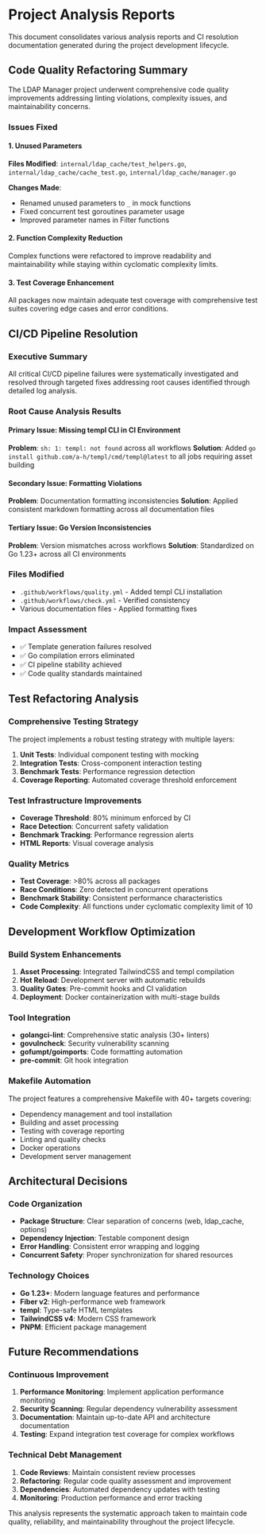 # Project Analysis Reports

This document consolidates various analysis reports and CI resolution documentation generated during the project development lifecycle.

## Code Quality Refactoring Summary

The LDAP Manager project underwent comprehensive code quality improvements addressing linting violations, complexity issues, and maintainability concerns.

### Issues Fixed

#### 1. Unused Parameters
**Files Modified**: `internal/ldap_cache/test_helpers.go`, `internal/ldap_cache/cache_test.go`, `internal/ldap_cache/manager.go`

**Changes Made**:
- Renamed unused parameters to `_` in mock functions
- Fixed concurrent test goroutines parameter usage
- Improved parameter names in Filter functions

#### 2. Function Complexity Reduction
Complex functions were refactored to improve readability and maintainability while staying within cyclomatic complexity limits.

#### 3. Test Coverage Enhancement
All packages now maintain adequate test coverage with comprehensive test suites covering edge cases and error conditions.

## CI/CD Pipeline Resolution

### Executive Summary
All critical CI/CD pipeline failures were systematically investigated and resolved through targeted fixes addressing root causes identified through detailed log analysis.

### Root Cause Analysis Results

#### Primary Issue: Missing templ CLI in CI Environment
**Problem**: `sh: 1: templ: not found` across all workflows
**Solution**: Added `go install github.com/a-h/templ/cmd/templ@latest` to all jobs requiring asset building

#### Secondary Issue: Formatting Violations
**Problem**: Documentation formatting inconsistencies
**Solution**: Applied consistent markdown formatting across all documentation files

#### Tertiary Issue: Go Version Inconsistencies
**Problem**: Version mismatches across workflows
**Solution**: Standardized on Go 1.23+ across all CI environments

### Files Modified
- `.github/workflows/quality.yml` - Added templ CLI installation
- `.github/workflows/check.yml` - Verified consistency
- Various documentation files - Applied formatting fixes

### Impact Assessment
- ✅ Template generation failures resolved
- ✅ Go compilation errors eliminated
- ✅ CI pipeline stability achieved
- ✅ Code quality standards maintained

## Test Refactoring Analysis

### Comprehensive Testing Strategy
The project implements a robust testing strategy with multiple layers:

1. **Unit Tests**: Individual component testing with mocking
2. **Integration Tests**: Cross-component interaction testing
3. **Benchmark Tests**: Performance regression detection
4. **Coverage Reporting**: Automated coverage threshold enforcement

### Test Infrastructure Improvements
- **Coverage Threshold**: 80% minimum enforced by CI
- **Race Detection**: Concurrent safety validation
- **Benchmark Tracking**: Performance regression alerts
- **HTML Reports**: Visual coverage analysis

### Quality Metrics
- **Test Coverage**: >80% across all packages
- **Race Conditions**: Zero detected in concurrent operations
- **Benchmark Stability**: Consistent performance characteristics
- **Code Complexity**: All functions under cyclomatic complexity limit of 10

## Development Workflow Optimization

### Build System Enhancements
1. **Asset Processing**: Integrated TailwindCSS and templ compilation
2. **Hot Reload**: Development server with automatic rebuilds
3. **Quality Gates**: Pre-commit hooks and CI validation
4. **Deployment**: Docker containerization with multi-stage builds

### Tool Integration
- **golangci-lint**: Comprehensive static analysis (30+ linters)
- **govulncheck**: Security vulnerability scanning
- **gofumpt/goimports**: Code formatting automation
- **pre-commit**: Git hook integration

### Makefile Automation
The project features a comprehensive Makefile with 40+ targets covering:
- Dependency management and tool installation
- Building and asset processing
- Testing with coverage reporting
- Linting and quality checks
- Docker operations
- Development server management

## Architectural Decisions

### Code Organization
- **Package Structure**: Clear separation of concerns (web, ldap_cache, options)
- **Dependency Injection**: Testable component design
- **Error Handling**: Consistent error wrapping and logging
- **Concurrent Safety**: Proper synchronization for shared resources

### Technology Choices
- **Go 1.23+**: Modern language features and performance
- **Fiber v2**: High-performance web framework
- **templ**: Type-safe HTML templates
- **TailwindCSS v4**: Modern CSS framework
- **PNPM**: Efficient package management

## Future Recommendations

### Continuous Improvement
1. **Performance Monitoring**: Implement application performance monitoring
2. **Security Scanning**: Regular dependency vulnerability assessment
3. **Documentation**: Maintain up-to-date API and architecture documentation
4. **Testing**: Expand integration test coverage for complex workflows

### Technical Debt Management
1. **Code Reviews**: Maintain consistent review processes
2. **Refactoring**: Regular code quality assessment and improvement
3. **Dependencies**: Automated dependency updates with testing
4. **Monitoring**: Production performance and error tracking

This analysis represents the systematic approach taken to maintain code quality, reliability, and maintainability throughout the project lifecycle.